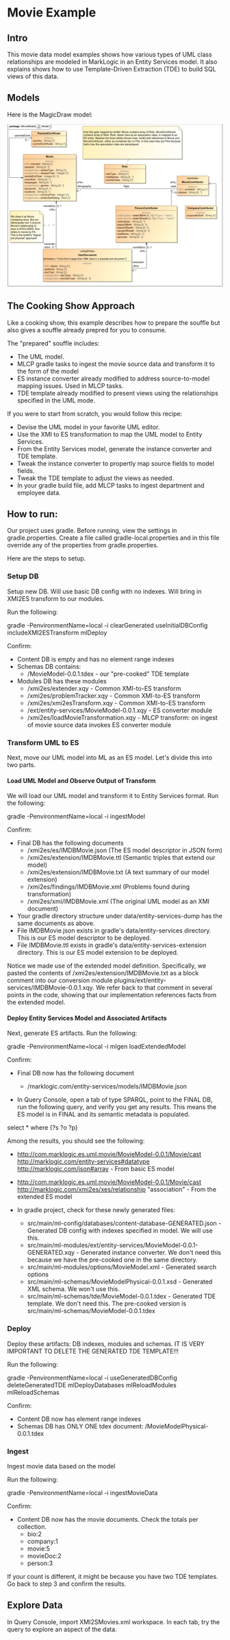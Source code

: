 # Movie Example

## Intro
This movie data model examples shows how various types of UML class relationships are modeled in MarkLogic in an Entity Services model. It also explains shows how to use Template-Driven Extraction (TDE) to build SQL views of this data.

## Models
Here is the MagicDraw model:

![IMDBMovie](../umlModels/IMDBMovie.png)

## The Cooking Show Approach

Like a cooking show, this example describes how to prepare the souffle but also gives a souffle already prepred for you to consume. 

The "prepared" souffle includes:
- The UML model.
- MLCP gradle tasks to ingest the movie source data and transform it to the form of the model
- ES instance converter already modified to address source-to-model mapping issues. Used in MLCP tasks.
- TDE template already modified to present views using the relationships specified in the UML mode.

If you were to start from scratch, you would follow this recipe:
- Devise the UML model in your favorite UML editor.
- Use the XMI to ES transformation to map the UML model to Entity Services. 
- From the Entity Services model, generate the instance converter and TDE template.
- Tweak the instance converter to propertly map source fields to model fields. 
- Tweak the TDE template to adjust the views as needed.
- In your gradle build file, add MLCP tasks to ingest department and employee data. 

## How to run:

Our project uses gradle. Before running, view the settings in gradle.properties. Create a file called gradle-local.properties and in this file override any of the properties from gradle.properties.

Here are the steps to setup.

### Setup DB
Setup new DB. Will use basic DB config with no indexes. Will bring in XMI2ES transform to our modules.

Run the following:

gradle -PenvironmentName=local -i clearGenerated useInitialDBConfig includeXMI2ESTransform mlDeploy

Confirm:
- Content DB is empty and has no element range indexes
- Schemas DB contains:
  * /MovieModel-0.0.1.tdex - our "pre-cooked" TDE template
- Modules DB has these modules
  * /xmi2es/extender.xqy  - Common XMI-to-ES transform
  * /xmi2es/problemTracker.xqy - Common XMI-to-ES transform
  * /xmi2es/xmi2esTransform.xqy - Common XMI-to-ES transform
  * /ext/entity-services/MovieModel-0.0.1.xqy - ES converter module
  * /xmi2es/loadMovieTransformation.xqy - MLCP transform: on ingest of movie source data invokes ES converter module

### Transform UML to ES
Next, move our UML model into ML as an ES model. Let's divide this into two parts.

#### Load UML Model and Observe Output of Transform

We will load our UML model and transform it to Entity Services format. Run the following:

gradle -PenvironmentName=local -i ingestModel

Confirm:
- Final DB has the following documents
  * /xmi2es/es/IMDBMovie.json (The ES model descriptor in JSON form)
  * /xmi2es/extension/IMDBMovie.ttl (Semantic triples that extend our model)
  * /xmi2es/extension/IMDBMovie.txt (A text summary of our model extension)
  * /xmi2es/findings/IMDBMovie.xml (Problems found during transformation)
  * /xmi2es/xmi/IMDBMovie.xml (The original UML model as an XMI document)
- Your gradle directory structure under data/entity-services-dump has the same documents as above.
- File IMDBMovie.json exists in gradle's data/entity-services directory. This is our ES model descriptor to be deployed.
- File IMDBMovie.ttl exists in gradle's data/entity-services-extension directory. This is our ES model extension to be deployed.

Notice we made use of the extended model definition. Specifically, we pasted the contents of /xmi2es/extension/IMDBMovie.txt as a block comment into our conversion module plugins/ext/entity-services/IMDBMovie-0.0.1.xqy. We refer back to that comment in several points in the code, showing that our implementation references facts from the extended model.

#### Deploy Entity Services Model and Associated Artifacts

Next, generate ES artifacts. Run the following:

gradle -PenvironmentName=local -i mlgen loadExtendedModel

Confirm:
- Final DB now has the following document
  * /marklogic.com/entity-services/models/IMDBMovie.json

- In Query Console, open a tab of type SPARQL, point to the FINAL DB, run the following query, and verify you get any results. This means the ES model is in FINAL and its semantic metadata is populated.

select * where {?s ?o ?p}

Among the results, you should see the following:
- <http://com.marklogic.es.uml.movie/MovieModel-0.0.1/Movie/cast> <http://marklogic.com/entity-services#datatype> <http://marklogic.com/json#array> - From basic ES model
- <http://com.marklogic.es.uml.movie/MovieModel-0.0.1/Movie/cast> <http://marklogic.com/xmi2es/xes/relationship>  "association" - From the extended ES model

- In gradle project, check for these newly generated files:
  * src/main/ml-config/databases/content-database-GENERATED.json - Generated DB config with indexes specified in model. We will use this.
  * src/main/ml-modules/ext/entity-services/MovieModel-0.0.1-GENERATED.xqy - Generated instance converter. We don't need this because we have the pre-cooked one in the same directory. 
  * src/main/ml-modules/options/MovieModel.xml - Generated search options
  * src/main/ml-schemas/MovieModelPhysical-0.0.1.xsd - Generated XML schema. We won't use this.
  * src/main/ml-schemas/tde/MovieModel-0.0.1.tdex - Generated TDE template. We don't need this. The pre-cooked version is src/main/ml-schemas/MovieModel-0.0.1.tdex 

### Deploy
Deploy these artifacts: DB indexes, modules and schemas. IT IS VERY IMPORTANT TO DELETE THE GENERATED TDE TEMPLATE!!!

Run the following:

gradle -PenvironmentName=local -i useGeneratedDBConfig deleteGeneratedTDE mlDeployDatabases mlReloadModules mlReloadSchemas

Confirm:
- Content DB now has element range indexes
- Schemas DB has ONLY ONE tdex document: /MovieModelPhysical-0.0.1.tdex

### Ingest
Ingest movie data based on the model

Run the following:

gradle -PenvironmentName=local -i ingestMovieData

Confirm:
- Content DB now has the movie documents. Check the totals per collection. 
  - bio:2
  - company:1
  - movie:5
  - movieDoc:2
  - person:3

If your count is different, it might be because you have two TDE templates. Go back to step 3 and confirm the results.

## Explore Data
In Query Console, import XMI2SMovies.xml workspace. In each tab, try the query to explore an aspect of the data.

